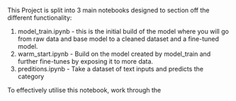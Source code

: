 This Project is split into 3 main notebooks designed to section off the different functionality:

1. model_train.ipynb - this is the initial build of the model where you will go from raw data and base model to a cleaned dataset and a fine-tuned model.
2. warm_start.ipynb - Build on the model created by model_train and further fine-tunes by exposing it to more data.
3. preditions.ipynb - Take a dataset of text inputs and predicts the category

To effectively utilise this notebook, work through the 
